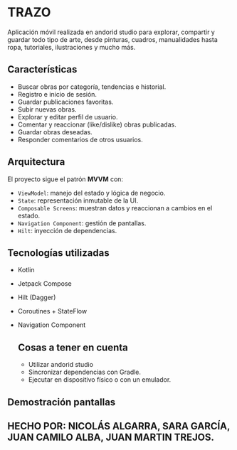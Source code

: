 # TRAZO
Aplicación móvil realizada en andorid studio para explorar, compartir y guardar todo tipo de arte, desde pinturas, cuadros, manualidades hasta ropa, tutoriales, ilustraciones y mucho más.

## Características 
- Buscar obras por categoría, tendencias e historial.
- Registro e inicio de sesión.
- Guardar publicaciones favoritas.
- Subir nuevas obras.
- Explorar y editar perfil de usuario.
- Comentar y reaccionar (like/dislike) obras publicadas.
- Guardar obras deseadas.
- Responder comentarios de otros usuarios.

## Arquitectura
El proyecto sigue el patrón **MVVM** con:
- `ViewModel`: manejo del estado y lógica de negocio.
- `State`: representación inmutable de la UI.
- `Composable Screens`: muestran datos y reaccionan a cambios en el estado.
- `Navigation Component`: gestión de pantallas.
- `Hilt`: inyección de dependencias.

## Tecnologías utilizadas 
- Kotlin
- Jetpack Compose
- Hilt (Dagger)
- Coroutines + StateFlow
- Navigation Component

  ## Cosas a tener en cuenta 
  - Utilizar andorid studio
  - Sincronizar dependencias con Gradle.
  - Ejecutar en dispositivo físico o con un emulador.
 
## Demostración pantallas 

## HECHO POR: NICOLÁS ALGARRA, SARA GARCÍA, JUAN CAMILO ALBA, JUAN MARTIN TREJOS.

